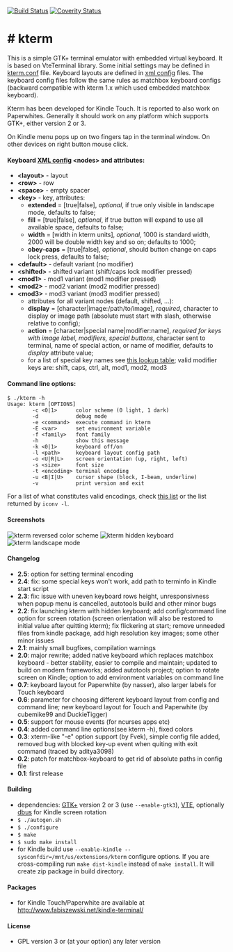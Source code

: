 [![Build Status](https://travis-ci.com/bfabiszewski/kterm.svg?branch=master)](https://travis-ci.com/bfabiszewski/kterm) [![Coverity Status](https://img.shields.io/coverity/scan/10306.svg)](https://scan.coverity.com/projects/bfabiszewski-kterm)
# \# kterm

This is a simple GTK+ terminal emulator with embedded virtual keyboard. It is based on VteTerminal library. Some initial settings may be defined in [kterm.conf](kterm.conf) file. Keyboard layouts are defined in [xml config](layouts/keyboard.xml) files. The keyboard config files follow the same rules as matchbox keyboard configs (backward compatible with kterm 1.x which used embedded matchbox keyboard).

Kterm has been developed for Kindle Touch. It is reported to also work on Paperwhites. Generally it should work on any platform which supports GTK+, either version 2 or 3.

On Kindle menu pops up on two fingers tap in the terminal window. On other devices on right button mouse click.

#### Keyboard [XML config](layouts/keyboard.xml) **\<nodes\>** and **attributes**:
  * **\<layout\>** - layout
  * **\<row\>** - row
  * **\<space\>** - empty spacer
  * **\<key\>** - key, attributes:
    * **extended** = [true|false], *optional*, if true only visible in landscape mode, defaults to false;
    * **fill** = [true|false], *optional*, if true button will expand to use all available space, defaults to false;
    * **width** = [width in kterm units], *optional*, 1000 is standard width, 2000 will be double width key and so on; defaults to 1000;
    * **obey-caps** = [true|false], *optional*, should button change on caps lock press, defaults to false;
  * **\<default\>** - default variant (no modifier)
  * **\<shifted\>** - shifted variant (shift/caps lock modifier pressed)
  * **\<mod1\>** - mod1 variant (mod1 modifier pressed)
  * **\<mod2\>** - mod2 variant (mod2 modifier pressed)
  * **\<mod3\>** - mod3 variant (mod3 modifier pressed)
    * attributes for all variant nodes (default, shifted, …):
    * **display** = [character|image\:/path/to/image], *required*, character to display or image path (absolute must start with slash, otherwise relative to config);
    * **action** = [character|special name|modifier\:name], *required for keys with image label, modifiers, special buttons*, character sent to terminal, name of special action, or name of modifier, defaults to *display* attribute value;
    * for a list of special key names see [this lookup table](https://github.com/bfabiszewski/kterm/blob/master/parse_layout.c#L41); valid modifier keys are: shift, caps, ctrl, alt, mod1, mod2, mod3
 
 
#### Command line options:
```
$ ./kterm -h
Usage: kterm [OPTIONS]
        -c <0|1>      color scheme (0 light, 1 dark)
        -d            debug mode
        -e <command>  execute command in kterm
        -E <var>      set environment variable
        -f <family>   font family
        -h            show this message
        -k <0|1>      keyboard off/on
        -l <path>     keyboard layout config path
        -o <U|R|L>    screen orientation (up, right, left)
        -s <size>     font size
        -t <encoding> terminal encoding
        -u <B|I|U>    cursor shape (block, I-beam, underline)
        -v            print version and exit
```

For a list of what constitutes valid encodings, check [this list][iana-character-sets] or the list returned by `iconv -l`.

#### Screenshots
![kterm reversed color scheme][screenshot1] 
![kterm hidden keyboard][screenshot2]
![kterm landscape mode][screenshot3]

#### Changelog
  * **2.5**: option for setting terminal encoding
  * **2.4**: fix: some special keys won't work, add path to terminfo in Kindle start script
  * **2.3**: fix: issue with uneven keyboard rows height, unresponsivness when popup menu is cancelled, autotools build and other minor bugs
  * **2.2**: fix launching kterm with hidden keyboard; add config/command line option for screen rotation (screen orientation will also be restored to initial value after quitting kterm); fix flickering at start; remove unneeded files from kindle package, add high resolution key images; some other minor issues
  * **2.1**: mainly small bugfixes, compilation warnings
  * **2.0**: major rewrite; added native keyboard which replaces matchbox keyboard - better stability, easier to compile and maintain; updated to build on modern frameworks; added autotools project; option to rotate screen on Kindle; option to add environment variables on command line
  * **0.7**: keyboard layout for Paperwhite (by nasser), also larger labels for Touch keyboard
  * **0.6**: parameter for choosing different keyboard layout from config and command line; new keyboard layout for Touch and Paperwhite (by cubemike99 and DuckieTigger)
  * **0.5**: support for mouse events (for ncurses apps etc)
  * **0.4**: added command line options(see kterm -h), fixed colors
  * **0.3**: xterm-like "-e" option support (by Fvek), simple config file added, removed bug with blocked key-up event when quiting with exit command (traced by aditya3098)
  * **0.2**: patch for matchbox-keyboard to get rid of absolute paths in config file
  * **0.1**: first release

#### Building
* dependencies: [GTK+](https://github.com/GNOME/gtk) version 2 or 3 (use `--enable-gtk3`), [VTE](https://github.com/GNOME/vte), optionally [dbus](https://www.freedesktop.org/wiki/Software/dbus/) for Kindle screen rotation
* `$ ./autogen.sh`
* `$ ./configure`
* `$ make`
* `$ sudo make install`
* for Kindle build use `--enable-kindle --sysconfdir=/mnt/us/extensions/kterm` configure options. If you are cross-compiling run `make dist-kindle` instead of `make install`. It will create zip package in build directory.

#### Packages 
* for Kindle Touch/Paperwhite are available at http://www.fabiszewski.net/kindle-terminal/

#### License
 * GPL version 3 or (at your option) any later version

[screenshot1]:http://www.fabiszewski.net/kindle-terminal/screenshot_v2_1.png "kterm screenshot"
[screenshot2]:http://www.fabiszewski.net/kindle-terminal/screenshot_v2_2.png "kterm screenshot"
[screenshot3]:http://www.fabiszewski.net/kindle-terminal/screenshot_v2_3.png "kterm screenshot"
[iana-character-sets]: https://www.iana.org/assignments/character-sets/character-sets.txt

